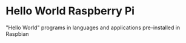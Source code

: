 # Hello World Raspberry Pi

"Hello World" programs in languages and applications pre-installed in Raspbian
